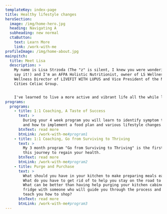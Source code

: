 ```yaml
---
templateKey: index-page
title: Healthy lifestyle changes
heroSection:
  image: /img/home-hero.jpg
  heading: Navigating A
  subheading: new normal
  ctaButton:
    text: Learn More
    link: /work-with-me
profileImage: /img/home-about.jpg
mainpitch:
  title: Meet Lisa
  description: >
    My name is Lisa Strzoda (The "z" is silent, I knew you were wondering how to
    say it!) and I'm an AFPA Holistic Nutritionist, owner of LS Wellness, LLC,
    Wellness Director of LIVEFIT WITH LUPUS and Vice President of the NCA-Quad
    Cities Celiac Group.


    I've learned to live a more active and vibrant life all the while living with three autoimmune diseases. I became passionate about my work when I began healing myself with whole food nutrition and healthy lifestyle changes and I can help you do the same.
programs:
  programs:
    - title: 1:1 Coaching, A Taste of Success
      text: >
        During your 4 week program you will learn to identify symptom triggers
        and how to implement a food plan and various lifestyle changes.
      btnText: read more
      btnLink: /work-with-me#program1
    - title: 1:1 Coaching, Go from Surviving to Thriving
      text: >
        My 3 month program "Go from Surviving to Thriving" is the first step on
        this journey to regain your health.
      btnText: read more
      btnLink: /work-with-me#program2
    - title: Purge and Purchase
      text: >
        What should you have in your kitchen to make preparing meals easier?
        What do you have to get rid of to help you stay on the road to success?
        What can be better than having help purging your kitchen cabinets and
        fridge with someone who will guide you through the process and then will
        teach you how to shop?
      btnText: read more
      btnLink: /work-with-me#program3
---
```


